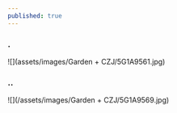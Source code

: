```yaml
---
published: true
---
```

### . 
![](assets/images/Garden + CZJ/5G1A9561.jpg) 

### ..
![](/assets/images/Garden + CZJ/5G1A9569.jpg)


